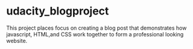 # udacity_blogproject
This project places focus on creating a blog  post that demonstrates how javascript, HTML,and CSS work together to form a professional looking website.
